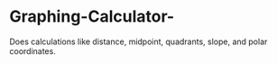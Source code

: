 # Graphing-Calculator-
Does calculations like distance, midpoint, quadrants, slope, and polar coordinates.
